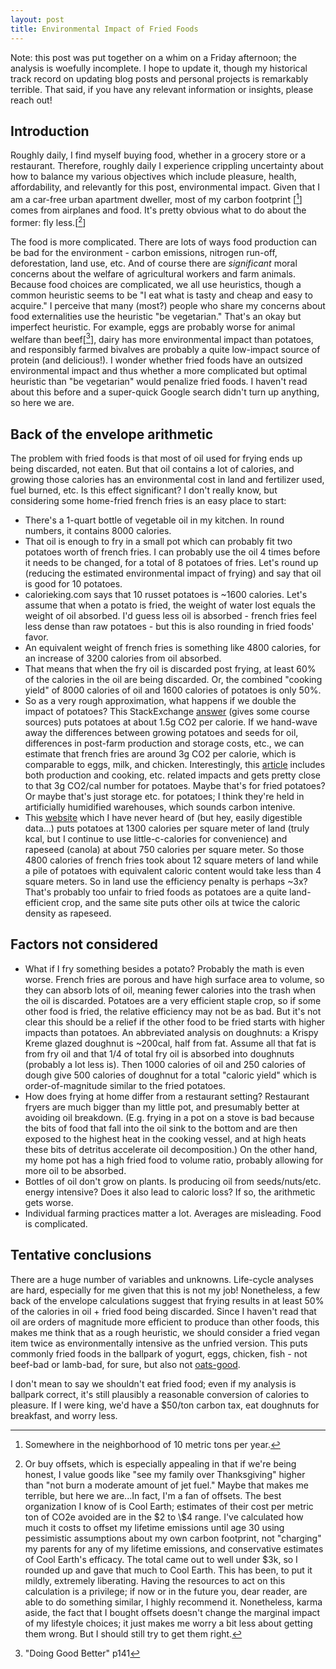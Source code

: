 ```yaml
---
layout: post
title: Environmental Impact of Fried Foods
---
```


Note: this post was put together on a whim on a Friday afternoon; the analysis is woefully incomplete. I hope to update it, though my historical track record on updating blog posts and personal projects is remarkably terrible. That said, if you have any relevant information or insights, please reach out!

## Introduction ##

Roughly daily, I find myself buying food, whether in a grocery store or a restaurant. Therefore, roughly daily I experience crippling uncertainty about how to balance my various objectives which include pleasure, health, affordability, and relevantly for this post, environmental impact. Given that I am a car-free urban apartment dweller, most of my carbon footprint [[^1]] comes from airplanes and food. It's pretty obvious what to do about the former: fly less.[[^2]]

The food is more complicated. There are lots of ways food production can be bad for the environment - carbon emissions, nitrogen run-off, deforestation, land use, etc. And of course there are _significant_ moral concerns about the welfare of agricultural workers and farm animals. Because food choices are complicated, we all use heuristics, though a common heuristic seems to be "I eat what is tasty and cheap and easy to acquire." I perceive that many (most?) people who share my concerns about food externalities use the heuristic "be vegetarian." That's an okay but imperfect heuristic. For example, eggs are probably worse for animal welfare than beef[[^3]], dairy has more environmental impact than potatoes, and responsibly farmed bivalves are probably a quite low-impact source of protein (and delicious!). I wonder whether fried foods have an outsized environmental impact and thus whether a more complicated but optimal heuristic than "be vegetarian" would penalize fried foods. I haven't read about this before and a super-quick Google search didn't turn up anything, so here we are. 

## Back of the envelope arithmetic ##
The problem with fried foods is that most of oil used for frying ends up being discarded, not eaten. But that oil contains a lot of calories, and growing those calories has an environmental cost in land and fertilizer used, fuel burned, etc. Is this effect significant? I don't really know, but considering some home-fried french fries is an easy place to start:
- There's a 1-quart bottle of vegetable oil in my kitchen. In round numbers, it contains 8000 calories.
- That oil is enough to fry in a small pot which can probably fit two potatoes worth of french fries. I can probably use the oil 4 times before it needs to be changed, for a total of 8 potatoes of fries. Let's round up (reducing the estimated environmental impact of frying) and say that oil is good for 10 potatoes. 
- calorieking.com says that 10 russet potatoes is ~1600 calories. Let's assume that when a potato is fried, the weight of water lost equals the weight of oil absorbed. I'd guess less oil is absorbed - french fries feel less dense than raw potatoes - but this is also rounding in fried foods' favor. 
- An equivalent weight of french fries is something like 4800 calories, for an increase of 3200 calories from oil absorbed.
- That means that when the fry oil is discarded post frying, at least 60% of the calories in the oil are being discarded. Or, the combined "cooking yield" of 8000 calories of oil and 1600 calories of potatoes is only 50%.
- So as a very rough approximation, what happens if we double the impact of potatoes? This StackExchange [answer](https://sustainability.stackexchange.com/questions/5883/why-does-cheese-have-such-a-high-carbon-footprint/5937#5937) (gives some course sources) puts potatoes at about 1.5g CO2 per calorie. If we hand-wave away the differences between growing potatoes and seeds for oil, differences in post-farm production and storage costs, etc., we can estimate that french fries are around 3g CO2 per calorie, which is comparable to eggs, milk, and chicken. Interestingly, this [article](http://www.businessinsider.com/the-top-10-foods-with-the-biggest-environmental-footprint-2015-9) includes both production and cooking, etc. related impacts and gets pretty close to that 3g CO2/cal number for potatoes. Maybe that's for fried potatoes? Or maybe that's just storage etc. for potatoes; I think they're held in artificially humidified warehouses, which sounds carbon intenive.
- This [website](http://www.gardeningplaces.com/articles/nutrition-per-hectare1.htm) which I have never heard of (but hey, easily digestible data...) puts potatoes at 1300 calories per square meter of land (truly kcal, but I continue to use little-c-calories for convenience) and rapeseed (canola) at about 750 calories per square meter. So those 4800 calories of french fries took about 12 square meters of land while a pile of potatoes with equivalent caloric content would take less than 4 square meters. So in land use the efficiency penalty is perhaps ~3x? That's probably too unfair to fried foods as potatoes are a quite land-efficient crop, and the same site puts other oils at twice the caloric density as rapeseed.

## Factors not considered ##
- What if I fry something besides a potato? Probably the math is even worse. French fries are porous and have high surface area to volume, so they can absorb lots of oil, meaning fewer calories into the trash when the oil is discarded. Potatoes are a very efficient staple crop, so if some other food is fried, the relative efficiency may not be as bad. But it's not clear this should be a relief if the other food to be fried starts with higher impacts than potatoes.
    An abbreviated analysis on doughnuts: a Krispy Kreme glazed doughnut is ~200cal, half from fat. Assume all that fat is from fry oil and that 1/4 of total fry oil is absorbed into doughnuts (probably a lot less is). Then 1000 calories of oil and 250 calories of dough give 500 calories of doughnut for a total "caloric yield" which is order-of-magnitude similar to the fried potatoes.
- How does frying at home differ from a restaurant setting? Restaurant fryers are much bigger than my little pot, and presumably better at avoiding oil breakdown. (E.g. frying in a pot on a stove is bad because the bits of food that fall into the oil sink to the bottom and are then exposed to the highest heat in the cooking vessel, and at high heats these bits of detritus accelerate oil decomposition.) On the other hand, my home pot has a high fried food to volume ratio, probably allowing for more oil to be absorbed. 
- Bottles of oil don't grow on plants. Is producing oil from seeds/nuts/etc. energy intensive? Does it also lead to caloric loss? If so, the arithmetic gets worse.
- Individual farming practices matter a lot. Averages are misleading. Food is complicated.

## Tentative conclusions ##
There are a huge number of variables and unknowns. Life-cycle analyses are hard, especially for me given that this is not my job! Nonetheless, a few back of the envelope calculations suggest that frying results in at least 50% of the calories in oil + fried food being discarded. Since I haven't read that oil are orders of magnitude more efficient to produce than other foods, this makes me think that as a rough heuristic, we should consider a fried vegan item twice as environmentally intensive as the unfried version. This puts commonly fried foods in the ballpark of yogurt, eggs, chicken, fish - not beef-bad or lamb-bad, for sure, but also not [oats-good](https://www.washingtonpost.com/lifestyle/food/why-your-humble-bowl-of-oatmeal-could-help-feed-a-growing-planet/2017/05/18/47c460ee-3a72-11e7-9e48-c4f199710b69_story.html?).

I don't mean to say we shouldn't eat fried food; even if my analysis is ballpark correct, it's still plausibly a reasonable conversion of calories to pleasure. If I were king, we'd have a \$50/ton carbon tax, eat doughnuts for breakfast, and worry less.

[^1]: Somewhere in the neighborhood of 10 metric tons per year. 
[^2]: Or buy offsets, which is especially appealing in that if we're being honest, I value goods like "see my family over Thanksgiving" higher than "not burn a moderate amount of jet fuel." Maybe that makes me terrible, but here we are...In fact, I'm a fan of offsets. The best organization I know of is Cool Earth; estimates of their cost per metric ton of CO2e avoided are in the \$2 to \\$4 range. I've calculated how much it costs to offset my lifetime emissions until age 30 using pessimistic assumptions about my own carbon footprint, not "charging" my parents for any of my lifetime emissions, and conservative estimates of Cool Earth's efficacy. The total came out to well under \$3k, so I rounded up and gave that much to Cool Earth. This has been, to put it mildly, extremely liberating. Having the resources to act on this calculation is a privilege; if now or in the future you, dear reader, are able to do something similar, I highly recommend it. Nonetheless, karma aside, the fact that I bought offsets doesn't change the marginal impact of my lifestyle choices; it just makes me worry a bit less about getting them wrong. But I should still try to get them right.
[^3]: "Doing Good Better" p141
